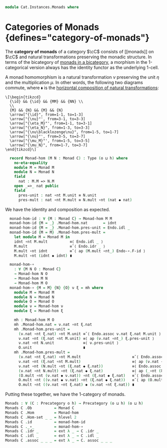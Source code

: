 <!--
```agda
open import Cat.Instances.Product
open import Cat.Functor.Compose
open import Cat.Diagram.Monad
open import Cat.Functor.Base
open import Cat.Prelude

import Cat.Reasoning
```
-->

```agda
module Cat.Instances.Monads where
```

<!--
```agda
private variable
  o h : Level
open Precategory
open Functor
```
-->

# Categories of Monads {defines="category-of-monads"}

The **category of monads** of a category $\cC$ consists of [[monads]]
on $\cC$ and natural transformations preserving the monadic structure.
In terms of the bicategory of [monads in a bicategory], a morphism
in the 1-categorical version always has the identity functor as the
underlying 1-cell.

[monads in a bicategory]: Cat.Bi.Diagram.Monad.html

<!--
```agda
module _ {C : Precategory o h} where
  private
    module C = Cat.Reasoning C

    Endo : Precategory (o ⊔ h) (o ⊔ h)
    Endo = Cat[ C , C ]
    module Endo = Cat.Reasoning Endo

    Endo-∘-functor : Functor (Endo ×ᶜ Endo) Endo
    Endo-∘-functor = F∘-functor
    module Endo-∘ = Functor Endo-∘-functor
```
-->

A monad homomorphism is a natural transformation $\nu$ preserving
the unit $\eta$ and the multiplication $\mu$. In other words, the
following two diagrams commute, where $\blacklozenge$ is the
[horizontal composition of natural transformations]:

[horizontal composition of natural transformations]: Cat.Functor.Compose.html

~~~{.quiver}
\[\begin{tikzcd}
  {\id} && {\id} && {MM} && {NN} \\
  \\
  {M} && {N} && {M} && {N}
  \arrow["{\id}", from=1-1, to=1-3]
  \arrow["{\nu}"', from=3-1, to=3-3]
  \arrow["{\eta_M}"', from=1-1, to=3-1]
  \arrow["{\eta_N}", from=1-3, to=3-3]
  \arrow["{\nu\blacklozenge\nu}", from=1-5, to=1-7]
  \arrow["{\nu}"', from=3-5, to=3-7]
  \arrow["{\mu_M}"', from=1-5, to=3-5]
  \arrow["{\mu_N}", from=1-7, to=3-7]
\end{tikzcd}\]
~~~

```agda
  record Monad-hom (M N : Monad C) : Type (o ⊔ h) where
    no-eta-equality
    module M = Monad M
    module N = Monad N
    field
      nat : M.M => N.M
    open _=>_ nat public
    field
      pres-unit : nat ∘nt M.unit ≡ N.unit
      pres-mult : nat ∘nt M.mult ≡ N.mult ∘nt (nat ◆ nat)
```

<!--
```agda
  module _ {M N : Monad C} where
    private
      module M = Monad M
      module N = Monad N

    Monad-hom-path
      : (ν ξ : Monad-hom M N)
      → ν .Monad-hom.nat ≡ ξ .Monad-hom.nat
      → ν ≡ ξ
    Monad-hom-path ν ξ p i .Monad-hom.nat = p i
    Monad-hom-path ν ξ p i .Monad-hom.pres-unit =
      is-prop→pathp
        (λ i → Nat-is-set (p i ∘nt M.unit) N.unit)
        (ν .Monad-hom.pres-unit)
        (ξ .Monad-hom.pres-unit)
        i
    Monad-hom-path ν ξ p i .Monad-hom.pres-mult =
      is-prop→pathp
        (λ i → Nat-is-set (p i ∘nt M.mult) (N.mult ∘nt (p i ◆ p i)))
        (ν .Monad-hom.pres-mult)
        (ξ .Monad-hom.pres-mult)
        i

    abstract instance
      H-Level-Monad-hom : ∀ {n} → H-Level (Monad-hom M N) (2 + n)
      H-Level-Monad-hom = basic-instance 2 $ Iso→is-hlevel 2 eqv (hlevel 2)
        where unquoteDecl eqv = declare-record-iso eqv (quote Monad-hom)

    instance
      Extensional-Monad-hom
        : ∀ {ℓ} ⦃ sa : Extensional (M.M => N.M) ℓ ⦄
        → Extensional (Monad-hom M N) ℓ
      Extensional-Monad-hom ⦃ sa ⦄ =
        injection→extensional!
          {f = Monad-hom.nat}
          (Monad-hom-path _ _) sa

      Funlike-Monad-hom
        : Funlike (Monad-hom M N) ⌞ C ⌟ (λ x → C .Hom (M.M # x) (N.M # x))
      Funlike-Monad-hom ._#_ = Monad-hom.η
```
-->

We have the identity and composition as expected.

```agda
  monad-hom-id : ∀ {M : Monad C} → Monad-hom M M
  monad-hom-id {M = _} .Monad-hom.nat       = idnt
  monad-hom-id {M = _} .Monad-hom.pres-unit = Endo.idl _
  monad-hom-id {M = M} .Monad-hom.pres-mult =
    let module M = Monad M in
    idnt ∘nt M.mult          ≡⟨ Endo.idl _ ⟩
    M.mult                   ≡˘⟨ Endo.idr _ ⟩
    M.mult ∘nt idnt          ≡˘⟨ ap (M.mult ∘nt_) Endo-∘.F-id ⟩
    M.mult ∘nt (idnt ◆ idnt) ∎

  monad-hom-∘
    : ∀ {M N O : Monad C}
    → Monad-hom N O
    → Monad-hom M N
    → Monad-hom M O
  monad-hom-∘ {M = M} {N} {O} ν ξ = mh where
    module M = Monad M
    module N = Monad N
    module O = Monad O
    module ν = Monad-hom ν
    module ξ = Monad-hom ξ

    mh : Monad-hom M O
    mh .Monad-hom.nat = ν.nat ∘nt ξ.nat
    mh .Monad-hom.pres-unit =
      (ν.nat ∘nt ξ.nat) ∘nt M.unit ≡˘⟨ Endo.assoc ν.nat ξ.nat M.unit ⟩
      ν.nat ∘nt (ξ.nat ∘nt M.unit) ≡⟨ ap (ν.nat ∘nt_) ξ.pres-unit ⟩
      ν.nat ∘nt N.unit             ≡⟨ ν.pres-unit ⟩
      O.unit                       ∎
    mh .Monad-hom.pres-mult =
      (ν.nat ∘nt ξ.nat) ∘nt M.mult                       ≡˘⟨ Endo.assoc ν.nat ξ.nat M.mult ⟩
      ν.nat ∘nt (ξ.nat ∘nt M.mult)                       ≡⟨ ap (ν.nat ∘nt_) ξ.pres-mult ⟩
      ν.nat ∘nt (N.mult ∘nt (ξ.nat ◆ ξ.nat))             ≡⟨ Endo.assoc ν.nat N.mult (ξ.nat ◆ ξ.nat) ⟩
      (ν.nat ∘nt N.mult) ∘nt (ξ.nat ◆ ξ.nat)             ≡⟨ ap (_∘nt (ξ.nat ◆ ξ.nat)) ν.pres-mult ⟩
      (O.mult ∘nt (ν.nat ◆ ν.nat)) ∘nt (ξ.nat ◆ ξ.nat)   ≡˘⟨ Endo.assoc O.mult (ν.nat ◆ ν.nat) (ξ.nat ◆ ξ.nat) ⟩
      O.mult ∘nt ((ν.nat ◆ ν.nat) ∘nt (ξ.nat ◆ ξ.nat))   ≡˘⟨ ap (O.mult ∘nt_) $ Endo-∘.F-∘ (ν.nat , ν.nat) (ξ.nat , ξ.nat) ⟩
      O.mult ∘nt ((ν.nat ∘nt ξ.nat) ◆ (ν.nat ∘nt ξ.nat)) ∎
```

Putting these together, we have the 1-category of monads.

```agda
Monads : ∀ (C : Precategory o h) → Precategory (o ⊔ h) (o ⊔ h)
Monads C .Ob          = Monad C
Monads C .Hom         = Monad-hom
Monads C .Hom-set _ _ = hlevel 2
Monads C .id          = monad-hom-id
Monads C ._∘_         = monad-hom-∘
Monads C .idr _       = ext λ _ → C .idr _
Monads C .idl _       = ext λ _ → C .idl _
Monads C .assoc _ _ _ = ext λ _ → C. assoc _ _ _
```
